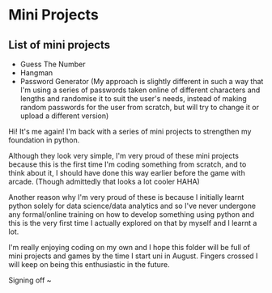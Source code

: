 # Mini Projects

## List of mini projects
- Guess The Number 
- Hangman
- Password Generator (My approach is slightly different in such a way that I'm using a series of passwords taken online of different characters and lengths and randomise it to suit the user's needs, instead of making random passwords for the user from scratch, but will try to change it or upload a different version)

Hi! It's me again! I'm back with a series of mini projects to strengthen my foundation in python. 

Although they look very simple,
I'm very proud of these mini projects because this is the first time I'm coding something from scratch, and to think about it, I should have done this way earlier before the game with arcade. (Though admittedly that looks a lot cooler HAHA)

Another reason why I'm very proud of these is because I initially learnt python solely for data science/data analytics and so I've never undergone any formal/online training on how to develop something using python and this is the very first time I actually explored on that by myself and I learnt a lot.

I'm really enjoying coding on my own and I hope this folder will be full of mini projects and games by the time I start uni in August. Fingers crossed I will keep on being this enthusiastic in the future.

Signing off ~
